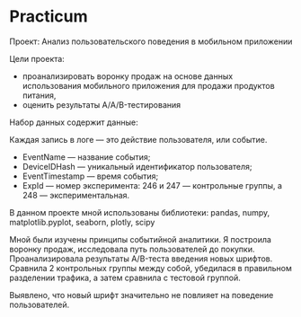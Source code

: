# Practicum

Проект: Анализ пользовательского поведения в мобильном приложении

Цели проекта:
-  проанализировать воронку продаж на основе данных использования мобильного приложения для продажи продуктов питания, 
-  оценить результаты A/A/B-тестирования 


Набор данных содержит данные:

Каждая запись в логе — это действие пользователя, или событие.

- EventName — название события;
- DeviceIDHash — уникальный идентификатор пользователя;
- EventTimestamp — время события;
- ExpId — номер эксперимента: 246 и 247 — контрольные группы, а 248 — экспериментальная.


В данном проекте мной использованы библиотеки:
 pandas, numpy, matplotlib.pyplot,  seaborn, plotly,  scipy 

Мной были изучены принципы событийной аналитики. Я построила
воронку продаж, исследовала путь пользователей до покупки. 
Проанализировала результаты A/B-теста введения новых шрифтов.
Сравнила 2 контрольных группы между собой, убедилася в правильном разделении трафика, 
а затем сравнила с тестовой группой.

Выявлено, что новый шрифт значительно не повлияет на поведение пользователей.

